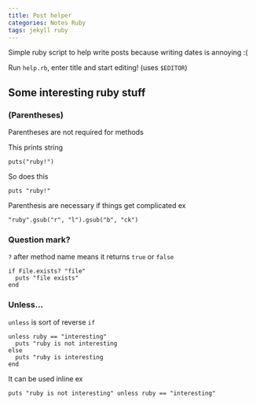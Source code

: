 ```yaml
---
title: Post helper
categories: Notes Ruby
tags: jekyll ruby
---
```

Simple ruby script to help write posts because writing dates is annoying :(

Run `help.rb`, enter title and start editing! (uses `$EDITOR`)

## Some interesting ruby stuff

### (Parentheses)

Parentheses are not required for methods

This prints string
```
puts("ruby!")
```

So does this
```
puts "ruby!"
```

Parenthesis are necessary if things get complicated ex
```
"ruby".gsub("r", "l").gsub("b", "ck")
```

### Question mark?

`?` after method name means it returns `true` or `false`
```
if File.exists? "file"
  puts "file exists"
end
```

### Unless...

`unless` is sort of reverse `if`
```
unless ruby == "interesting"
  puts "ruby is not interesting
else
  puts "ruby is interesting
end
```

It can be used inline ex
```
puts "ruby is not interesting" unless ruby == "interesting"
```
